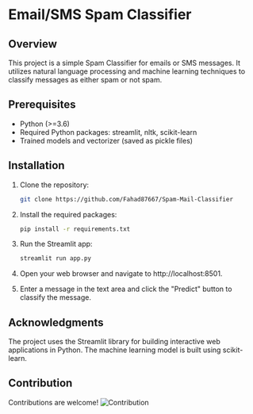 # Email/SMS Spam Classifier

## Overview

This project is a simple Spam Classifier for emails or SMS messages. It utilizes natural language processing and machine learning techniques to classify messages as either spam or not spam.

## Prerequisites

- Python (>=3.6)
- Required Python packages: streamlit, nltk, scikit-learn
- Trained models and vectorizer (saved as pickle files)

## Installation

1. Clone the repository:

   ```bash
   git clone https://github.com/Fahad87667/Spam-Mail-Classifier
   ```

2. Install the required packages:

    ```bash
    pip install -r requirements.txt
    ```
3. Run the Streamlit app:

    ```bash
    streamlit run app.py
    ```
4. Open your web browser and navigate to http://localhost:8501.

5. Enter a message in the text area and click the "Predict" button to classify the message.

## Acknowledgments

The project uses the Streamlit library for building interactive web applications in Python.
The machine learning model is built using scikit-learn.

## Contribution

Contributions are welcome!
![Contribution](![./spam.jpg])